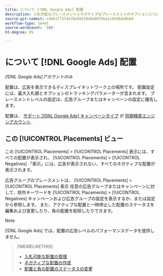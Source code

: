 ```yaml
---
title: について [!DNL Google Ads] 配置
description: 入札可能なプレースメントとネガティブなプレースメントのオプションについて説明します。 [!DNL Google Ads].
source-git-commit: cd461f73f4a70a5647844a6075ba1c65d64a9b04
workflow-type: tm+mt
source-wordcount: '166'
ht-degree: 0%

---
```


# について [!DNL Google Ads] 配置

*[!DNL Google Ads]アカウントのみ*

配置は、広告を表示できるディスプレイネットワーク上の場所です。 配置設定には、最大入札額とオプションのトラッキングパラメーターが含まれます。 プレースメントレベルの設定は、広告グループまたはキャンペーンの設定に優先します。

配置は、 [サポート [!DNL Google Ads] キャンペーンタイプ](/help/search-social-commerce/introduction/supported-inventory.md) が [同期検索エンジンアカウント](/help/search-social-commerce/campaign-management/accounts/ad-network-account-about.md).

## この [!UICONTROL Placements] ビュー

この [!UICONTROL Placements] > [!UICONTROL Placements] 表示には、すべての配置が表示され、 [!UICONTROL Placements] > [!UICONTROL Negatives] 「表示」には、広告が表示されない、すべてのネガティブな配置が表示されます。

広告グループのプレースメントは、 [!UICONTROL Placements] > [!UICONTROL Placements] 表示 任意の広告グループまたはキャンペーンに対して、除外キーワードを [!UICONTROL Placements] > [!UICONTROL Negatives] キャンペーンおよび広告グループの設定を表示するか、または設定から参照します。  また、アクティブな配置と一時停止した配置のステータスを編集および変更したり、負の配置を削除したりできます。

>[!NOTE]
>
>[!DNL Google Ads] では、配置の広告レベルのパフォーマンスデータを提供しません。

>[!MORELIKETHIS]
>
>* [入札可能な配置の管理](placement-manage.md)
>* [ネガティブな配置の作成](placement-negative-create.md)
>* [配置と負の配置のステータスの変更](placement-status-edit.md)

